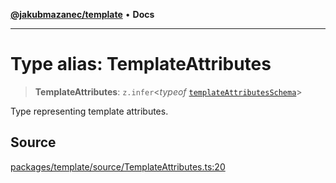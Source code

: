 [**@jakubmazanec/template**](../README.md) • **Docs**

---

# Type alias: TemplateAttributes

> **TemplateAttributes**: `z.infer`\<_typeof_
> [`templateAttributesSchema`](../variables/templateAttributesSchema.md)\>

Type representing template attributes.

## Source

[packages/template/source/TemplateAttributes.ts:20](https://github.com/jakubmazanec/js-tools/blob/0a7ca643260718f11723fa4df4f144d2d5a8a885/packages/template/source/TemplateAttributes.ts#L20)
